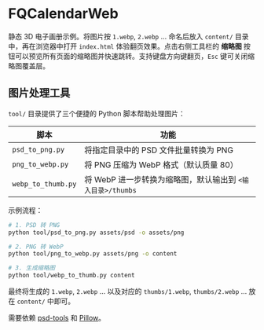 # FQCalendarWeb

静态 3D 电子画册示例。将图片按 `1.webp`, `2.webp` … 命名后放入 `content/` 目录中，再在浏览器中打开 `index.html` 体验翻页效果。点击右侧工具栏的 **缩略图** 按钮可以预览所有页面的缩略图并快速跳转。支持键盘方向键翻页，`Esc` 键可关闭缩略图覆盖层。

## 图片处理工具

`tool/` 目录提供了三个便捷的 Python 脚本帮助处理图片：

| 脚本 | 功能 |
|------|------|
| `psd_to_png.py` | 将指定目录中的 PSD 文件批量转换为 PNG |
| `png_to_webp.py` | 将 PNG 压缩为 WebP 格式（默认质量 80） |
| `webp_to_thumb.py` | 将 WebP 进一步转换为缩略图，默认输出到 `<输入目录>/thumbs` |

示例流程：

```bash
# 1. PSD 转 PNG
python tool/psd_to_png.py assets/psd -o assets/png

# 2. PNG 转 WebP
python tool/png_to_webp.py assets/png -o content

# 3. 生成缩略图
python tool/webp_to_thumb.py content
```

最终将生成的 `1.webp`, `2.webp` … 以及对应的 `thumbs/1.webp`, `thumbs/2.webp` … 放在 `content/` 中即可。

需要依赖 [psd-tools](https://pypi.org/project/psd-tools/) 和 [Pillow](https://pypi.org/project/Pillow/)。
